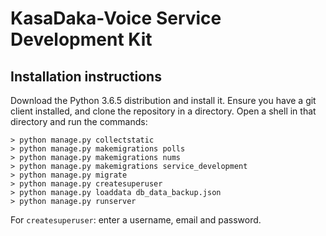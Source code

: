 # KasaDaka-Voice Service Development Kit

## Installation instructions

Download the Python 3.6.5 distribution and install it.
Ensure you have a git client installed, and clone the repository in a directory.
Open a shell in that directory and run the commands:

```
> python manage.py collectstatic
> python manage.py makemigrations polls
> python manage.py makemigrations nums
> python manage.py makemigrations service_development
> python manage.py migrate
> python manage.py createsuperuser
> python manage.py loaddata db_data_backup.json
> python manage.py runserver
```

For `createsuperuser`: enter a username, email and password.
